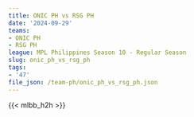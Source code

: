 ```yaml
---
title: ONIC PH vs RSG PH
date: '2024-09-29'
teams:
- ONIC PH
- RSG PH
league: MPL Philippines Season 10 - Regular Season
slug: onic_ph_vs_rsg_ph
tags:
- '47'
file_json: /team-ph/onic_ph_vs_rsg_ph.json
---
```


{{< mlbb_h2h >}}
